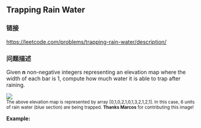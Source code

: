## Trapping Rain Water  
### 链接  
https://leetcode.com/problems/trapping-rain-water/description/  
### 问题描述
Given **n** non-negative integers representing an elevation map where the width of each bar is 1, compute how much water it is able to trap after raining.

<img src="http://www.leetcode.com/static/images/problemset/rainwatertrap.png" /><br />
<small>The above elevation map is represented by array [0,1,0,2,1,0,1,3,2,1,2,1]. In this case, 6 units of rain water (blue section) are being trapped. **Thanks Marcos** for contributing this image!</small>

**Example:**
